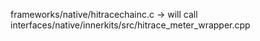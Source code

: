 


frameworks/native/hitracechainc.c -> will call interfaces/native/innerkits/src/hitrace_meter_wrapper.cpp
